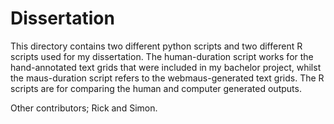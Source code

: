 # Dissertation

This directory contains two different python scripts and two different R scripts used for my dissertation. 
The human-duration script works for the hand-annotated text grids that were included in my bachelor project, whilst the maus-duration script refers to the webmaus-generated text grids.
The R scripts are for comparing the human and computer generated outputs. 

Other contributors; Rick and Simon. 
